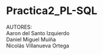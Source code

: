# Practica2_PL-SQL
AUTORES:
  <br>Aaron del Santo Izquierdo
  <br>Daniel Miguel Muiña
  <br>Nicolás Villanueva Ortega
